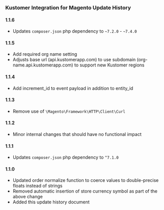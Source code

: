 ### Kustomer Integration for Magento Update History

#### 1.1.6

- Updates `composer.json` php dependency to `~7.2.0` - `~7.4.0`

#### 1.1.5

- Add required org name setting
- Adjusts base url (api.kustomerapp.com) to use subdomain (org-name.api.kustomerapp.com) to support new Kustomer regions


#### 1.1.4

- Add increment_id to event payload in addition to entity_id

#### 1.1.3

- Remove use of `\Magento\Framework\HTTP\Client\Curl`

#### 1.1.2

- Minor internal changes that should have no functional impact

#### 1.1.1

- Updates `composer.json` php dependency to `^7.1.0`

#### 1.1.0
- Updated order normalize function to coerce values to double-precise floats instead of strings
- Removed automatic insertion of store currency symbol as part of the above change
- Added this update history document